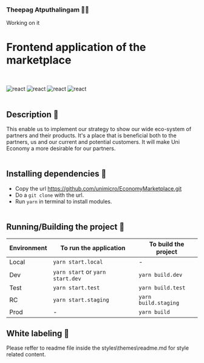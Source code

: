 ### Theepag Atputhalingam 👨‍💻

Working on it 



# Frontend application of the marketplace
<br/>


![react](https://img.shields.io/badge/react-16.10.2-blue?style=flat&logo=react)
![react](https://img.shields.io/badge/redux-7.1-blueviolet?style=flat&logo=redux)
![react](https://img.shields.io/badge/bootstrap-4.3.1-important?style=flat&logo=bootstrap)
![react](https://img.shields.io/badge/sass-4.12-f42b8f?style=flat&logo=sass)
<br/><br/>

## Description :newspaper:

This enable us to implement our strategy to show our wide eco-system of partners and their products. It's a place that is beneficial both to the partners, us and our current and potential customers. It will make Uni Economy a more desirable for our partners. 
<br/><br/>

## Installing dependencies :wrench: 
- Copy the url https://github.com/unimicro/EconomyMarketplace.git
- Do a `git clone` with the url.
- Run `yarn` in terminal to install modules.
<br/><br/>


## Running/Building the project  :hammer:
| Environment| To run the application| To build the project|
| ------| ----|----|
| Local| `yarn start.local` | -|
| Dev | `yarn start` or `yarn start.dev` | `yarn build.dev`|
| Test| `yarn start.test` | `yarn build.test`|
| RC  | `yarn start.staging` | `yarn build.staging`|
| Prod| - | `yarn build`|

## White labeling :lipstick:
Please reffer to readme file inside the styles\themes\readme.md for style related content.

